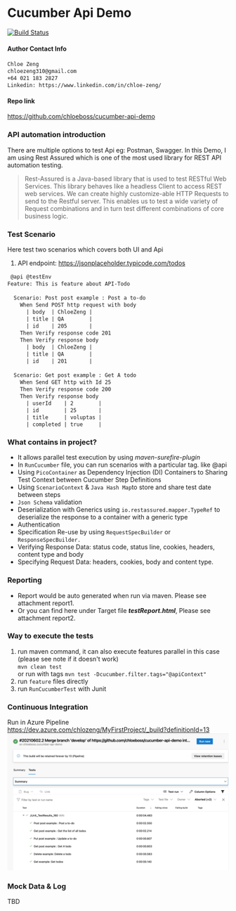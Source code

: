 # Cucumber Api Demo

[![Build Status](https://dev.azure.com/chlozeng/MyFirstProject/_apis/build/status/chloeboss.cucumber-api-demo?branchName=develop)](https://dev.azure.com/chlozeng/MyFirstProject/_build/latest?definitionId=13&branchName=develop)

#### Author Contact Info
```
Chloe Zeng
chloezeng310@gmail.com
+64 021 183 2827
Linkedin: https://www.linkedin.com/in/chloe-zeng/
```
#### Repo link 
https://github.com/chloeboss/cucumber-api-demo

### API automation introduction
There are multiple options to test Api eg: Postman, Swagger. In this Demo, I am using Rest Assured which is one of the most used library for REST API automation testing.

> Rest-Assured is a Java-based library that is used to test RESTful Web Services. This library behaves like a headless Client to access REST web services. We can create highly customize-able HTTP Requests to send to the Restful server. This enables us to test a wide variety of Request combinations and in turn test different combinations of core business logic.

### Test Scenario
Here test two scenarios which covers both UI and Api
1. API endpoint: https://jsonplaceholder.typicode.com/todos

```Gherkin 
 @api @testEnv
Feature: This is feature about API-Todo

  Scenario: Post post example : Post a to-do
    When Send POST http request with body
      | body  | ChloeZeng |
      | title | QA        |
      | id    | 205       |
    Then Verify response code 201
    Then Verify response body
      | body  | ChloeZeng |
      | title | QA        |
      | id    | 201       |

  Scenario: Get post example : Get A todo
    When Send GET http with Id 25
    Then Verify response code 200
    Then Verify response body
      | userId    | 2        |
      | id        | 25       |
      | title     | voluptas |
      | completed | true     |

```
### What contains in project?
* It allows parallel test execution by using _maven-surefire-plugin_
* In `RunCucumber` file, you can run scenarios with a particular tag. like @api
* Using `PicoContainer` as Dependency Injection (DI) Containers to Sharing Test Context between Cucumber Step Definitions
* Using `ScenarioContext` & `Java Hash Map`to store and share test date between steps
* `Json Schema` validation
* Deserialization with Generics using `io.restassured.mapper.TypeRef` to deserialize the response to a container with a generic type
* Authentication
* Specification Re-use by using  `RequestSpecBuilder` or `ResponseSpecBuilder.`
* Verifying Response Data: status code, status line, cookies, headers, content type and body
* Specifying Request Data: headers, cookies, body and content type.

### Reporting
* Report would be auto generated when run via maven. Please see attachment report1.
* Or you can find here under Target file _**testReport.html**_, Please see attachment report2.


### Way to execute the tests
1. run maven command, it can also execute features parallel in this case (please see note if it doesn't work)\
   `mvn clean test` \
   or run with tags `mvn test -Dcucumber.filter.tags="@apiContext"`
2. run `feature` files directly
3. run `RunCucumberTest` with Junit


### Continuous Integration
Run in Azure Pipeline
https://dev.azure.com/chlozeng/MyFirstProject/_build?definitionId=13
<img src="images/cucumber-api-azure.jpg" alt="cucumberApiAzure" width="700"/>

### Mock Data & Log
TBD










